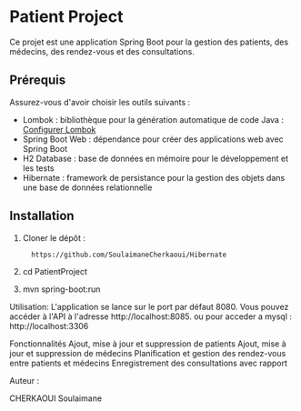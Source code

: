 # Patient Project

Ce projet est une application Spring Boot pour la gestion des patients, des médecins, des rendez-vous et des consultations.

## Prérequis

Assurez-vous d'avoir choisir les outils suivants :

- Lombok : bibliothèque pour la génération automatique de code Java : [Configurer Lombok](https://projectlombok.org/setup/maven)
- Spring Boot Web : dépendance pour créer des applications web avec Spring Boot
- H2 Database : base de données en mémoire pour le développement et les tests
- Hibernate : framework de persistance pour la gestion des objets dans une base de données relationnelle


## Installation

1. Cloner le dépôt :

   ```bash
     https://github.com/SoulaimaneCherkaoui/Hibernate
2. cd PatientProject

3. mvn spring-boot:run

Utilisation:
L'application se lance sur le port par défaut 8080. Vous pouvez accéder à l'API à l'adresse http://localhost:8085.
ou pour acceder a mysql : http://localhost:3306

Fonctionnalités
Ajout, mise à jour et suppression de patients
Ajout, mise à jour et suppression de médecins
Planification et gestion des rendez-vous entre patients et médecins
Enregistrement des consultations avec rapport


Auteur :

CHERKAOUI Soulaimane
